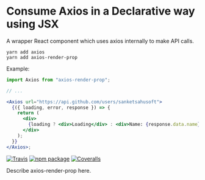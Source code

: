 # Consume Axios in a Declarative way using JSX

A wrapper React component which uses axios internally to make API calls.

```
yarn add axios
yarn add axios-render-prop
```

Example:

```jsx
import Axios from "axios-render-prop";

// ...

<Axios url="https://api.github.com/users/sanketsahusoft">
  {({ loading, error, response }) => {
    return (
      <div>
        {loading ? <div>Loading</div> : <div>Name: {response.data.name}</div>}
      </div>
    );
  }}
</Axios>;
```

[![Travis][build-badge]][build]
[![npm package][npm-badge]][npm]
[![Coveralls][coveralls-badge]][coveralls]

Describe axios-render-prop here.

[build-badge]: https://img.shields.io/travis/user/repo/master.png?style=flat-square
[build]: https://travis-ci.org/user/repo
[npm-badge]: https://img.shields.io/npm/v/npm-package.png?style=flat-square
[npm]: https://www.npmjs.org/package/npm-package
[coveralls-badge]: https://img.shields.io/coveralls/user/repo/master.png?style=flat-square
[coveralls]: https://coveralls.io/github/user/repo
